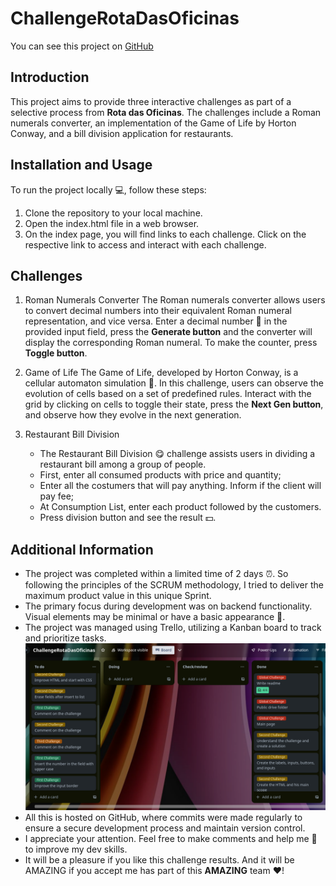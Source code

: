 # ChallengeRotaDasOficinas

You can see this project on [GitHub](https://github.com/wilknisoliveira/ChallengeRotaDasOficinas.git)

## Introduction
This project aims to provide three interactive challenges as part of a selective process from **Rota das Oficinas**. The challenges include a Roman numerals converter, an implementation of the Game of Life by Horton Conway, and a bill division application for restaurants.

## Installation and Usage
To run the project locally 💻, follow these steps:

1. Clone the repository to your local machine.
2. Open the index.html file in a web browser.
3. On the index page, you will find links to each challenge. Click on the respective link to access and interact with each challenge.

## Challenges
1. Roman Numerals Converter
The Roman numerals converter allows users to convert decimal numbers into their equivalent Roman numeral representation, and vice versa. Enter a decimal number 🔢 in the provided input field, press the **Generate button** and the converter will display the corresponding Roman numeral. To make the counter, press **Toggle button**.

2. Game of Life
The Game of Life, developed by Horton Conway, is a cellular automaton simulation 🦠. In this challenge, users can observe the evolution of cells based on a set of predefined rules. Interact with the grid by clicking on cells to toggle their state, press the **Next Gen button**, and observe how they evolve in the next generation.

3. Restaurant Bill Division
    - The Restaurant Bill Division 😋 challenge assists users in dividing a restaurant bill among a group of people. 
    - First, enter all consumed products with price and quantity;
    - Enter all the costumers that will pay anything. Inform if the client will pay fee;
    - At Consumption List, enter each product followed by the customers.
    - Press division button and see the result 💵.


## Additional Information
- The project was completed within a limited time of 2 days ⏰. So following the principles of the SCRUM methodology, I tried to deliver the maximum product value in this unique Sprint.
- The primary focus during development was on backend functionality. Visual elements may be minimal or have a basic appearance 🐛.
- The project was managed using Trello, utilizing a Kanban board to track and prioritize tasks.
![Trello](./images/Trello.png)
- All this is hosted on GitHub, where commits were made regularly to ensure a secure development process and maintain version control.
- I appreciate your attention. Feel free to make comments and help me 🙏 to improve my dev skills.
- It will be a pleasure if you like this challenge results. And it will be AMAZING if you accept me has part of this **AMAZING** team ❤️!
